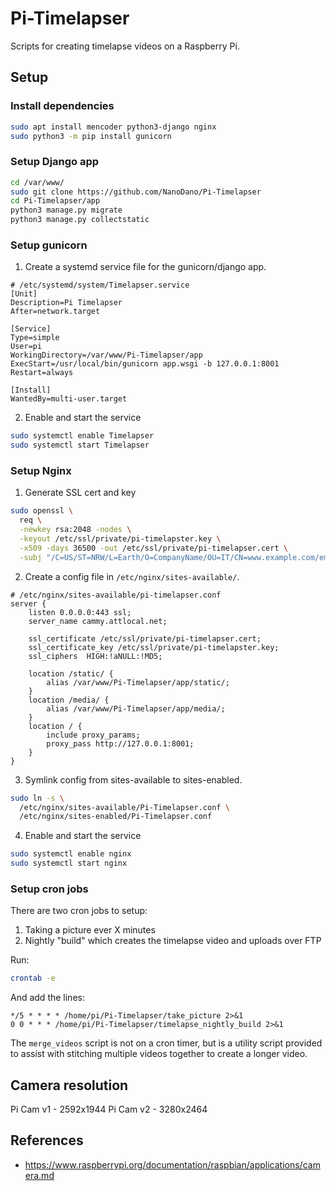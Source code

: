 # Pi-Timelapser

Scripts for creating timelapse videos on a Raspberry Pi.

## Setup

### Install dependencies

```bash
sudo apt install mencoder python3-django nginx
sudo python3 -m pip install gunicorn
```

### Setup Django app

```bash
cd /var/www/
sudo git clone https://github.com/NanoDano/Pi-Timelapser 
cd Pi-Timelapser/app
python3 manage.py migrate
python3 manage.py collectstatic
```









### Setup gunicorn

1. Create a systemd service file for the gunicorn/django app.

```
# /etc/systemd/system/Timelapser.service
[Unit]
Description=Pi Timelapser
After=network.target

[Service]
Type=simple
User=pi
WorkingDirectory=/var/www/Pi-Timelapser/app
ExecStart=/usr/local/bin/gunicorn app.wsgi -b 127.0.0.1:8001
Restart=always

[Install]
WantedBy=multi-user.target
```

2. Enable and start the service

```bash
sudo systemctl enable Timelapser
sudo systemctl start Timelapser
```

### Setup Nginx

1. Generate SSL cert and key

```bash
sudo openssl \
  req \
  -newkey rsa:2048 -nodes \
  -keyout /etc/ssl/private/pi-timelapster.key \
  -x509 -days 36500 -out /etc/ssl/private/pi-timelapser.cert \
  -subj "/C=US/ST=NRW/L=Earth/O=CompanyName/OU=IT/CN=www.example.com/emailAddress=email@example.com"
```

2. Create a config file in `/etc/nginx/sites-available/`.

```
# /etc/nginx/sites-available/pi-timelapser.conf
server { 
    listen 0.0.0.0:443 ssl;
    server_name cammy.attlocal.net;

    ssl_certificate /etc/ssl/private/pi-timelapser.cert;
    ssl_certificate_key /etc/ssl/private/pi-timelapster.key;
    ssl_ciphers  HIGH:!aNULL:!MD5;

    location /static/ {
        alias /var/www/Pi-Timelapser/app/static/;
    }
    location /media/ {
        alias /var/www/Pi-Timelapser/app/media/;
    }
    location / {
        include proxy_params;
        proxy_pass http://127.0.0.1:8001;
    }
}
```

3. Symlink config from sites-available to sites-enabled.

```bash
sudo ln -s \
  /etc/nginx/sites-available/Pi-Timelapser.conf \
  /etc/nginx/sites-enabled/Pi-Timelapser.conf
```

4. Enable and start the service

```bash
sudo systemctl enable nginx
sudo systemctl start nginx
```











### Setup cron jobs

There are two cron jobs to setup:

1. Taking a picture ever X minutes
2. Nightly "build" which creates the timelapse video and uploads over FTP

Run:

```bash
crontab -e
```

And add the lines:

```text
*/5 * * * * /home/pi/Pi-Timelapser/take_picture 2>&1
0 0 * * * /home/pi/Pi-Timelapser/timelapse_nightly_build 2>&1
```

The `merge_videos` script is not on a cron timer, but
is a utility script provided to assist with stitching multiple
videos together to create a longer video.


## Camera resolution

Pi Cam v1 - 2592x1944
Pi Cam v2 - 3280x2464

## References

- https://www.raspberrypi.org/documentation/raspbian/applications/camera.md
